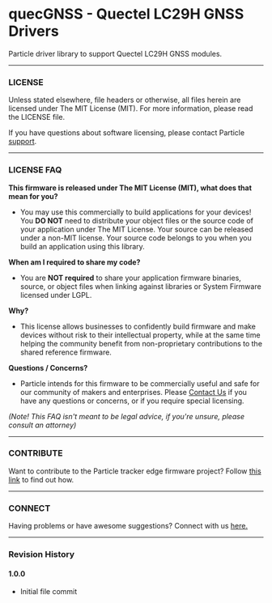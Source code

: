 # quecGNSS - Quectel LC29H GNSS Drivers
Particle driver library to support Quectel LC29H GNSS modules.

---

### LICENSE

Unless stated elsewhere, file headers or otherwise, all files herein are licensed under The MIT License (MIT). For more information, please read the LICENSE file.

If you have questions about software licensing, please contact Particle [support](https://support.particle.io/).

---
### LICENSE FAQ

**This firmware is released under The MIT License (MIT), what does that mean for you?**

 * You may use this commercially to build applications for your devices!  You **DO NOT** need to distribute your object files or the source code of your application under The MIT License.  Your source can be released under a non-MIT license.  Your source code belongs to you when you build an application using this library.

**When am I required to share my code?**

 * You are **NOT required** to share your application firmware binaries, source, or object files when linking against libraries or System Firmware licensed under LGPL.

**Why?**

 * This license allows businesses to confidently build firmware and make devices without risk to their intellectual property, while at the same time helping the community benefit from non-proprietary contributions to the shared reference firmware.

**Questions / Concerns?**

 * Particle intends for this firmware to be commercially useful and safe for our community of makers and enterprises.  Please [Contact Us](https://support.particle.io/) if you have any questions or concerns, or if you require special licensing.

_(Note!  This FAQ isn't meant to be legal advice, if you're unsure, please consult an attorney)_

---

### CONTRIBUTE

Want to contribute to the Particle tracker edge firmware project? Follow [this link](CONTRIBUTING.md) to find out how.

---

### CONNECT

Having problems or have awesome suggestions? Connect with us [here.](https://community.particle.io/)

---

### Revision History

#### 1.0.0
* Initial file commit
